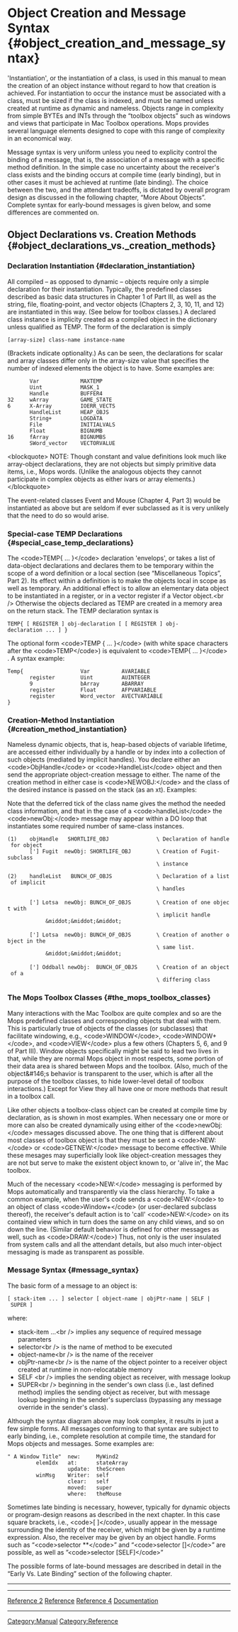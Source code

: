 Object Creation and Message Syntax {#object_creation_and_message_syntax}
==================================

\'Instantiation\', or the instantiation of a class, is used in this
manual to mean the creation of an object instance without regard to how
that creation is achieved. For instantiation to occur the instance must
be associated with a class, must be sized if the class is indexed, and
must be named unless created at runtime as dynamic and nameless. Objects
range in complexity from simple BYTEs and INTs through the
&ldquo;toolbox objects&rdquo; such as windows and views that participate
in Mac Toolbox operations. Mops provides several language elements
designed to cope with this range of complexity in an economical way.

Message syntax is very uniform unless you need to explicity control the
binding of a message, that is, the association of a message with a
specific method definition. In the simple case no uncertainty about the
receiver\'s class exists and the binding occurs at compile time (early
binding), but in other cases it must be achieved at runtime (late
binding). The choice between the two, and the attendant tradeoffs, is
dictated by overall program design as discussed in the following
chapter, &ldquo;More About Objects&rdquo;. Complete syntax for
early-bound messages is given below, and some differences are commented
on.

Object Declarations vs. Creation Methods {#object_declarations_vs._creation_methods}
----------------------------------------

### Declaration Instantiation {#declaration_instantiation}

All compiled &ndash; as opposed to dynamic &ndash; objects require only
a simple declaration for their instantiation. Typically, the predefined
classes described as basic data structures in Chapter 1 of Part III, as
well as the string, file, floating-point, and vector objects (Chapters
2, 3, 10, 11, and 12) are instantiated in this way. (See below for
toolbox classes.) A declared class instance is implicity created as a
compiled object in the dictionary unless qualified as TEMP. The form of
the declaration is simply

`[array-size] class-name instance-name`

(Brackets indicate optionality.) As can be seen, the declarations for
scalar and array classes differ only in the array-size value that
specifies the number of indexed elements the object is to have. Some
examples are:

`       Var             MAXTEMP`\
`       Uint            MASK_1`\
`       Handle          BUFFER4`\
`32     wArray          GAME_STATE`\
`6      X-Array         IOERR_VECTS`\
`       HandleList      HEAP_OBJS`\
`       String+         LOGDATA`\
`       File            INITIALVALS`\
`       Float           BIGNUMB`\
`16     fArray          BIGNUMBS`\
`       SWord_vector    VECTORVALUE`

\<blockquote\> NOTE: Though constant and value definitions look much
like array-object declarations, they are not objects but simply
primitive data items, i.e., Mops words. (Unlike the analogous objects
they cannot participate in complex objects as either ivars or array
elements.) \</blockquote\>

The event-related classes Event and Mouse (Chapter 4, Part 3) would be
instantiated as above but are seldom if ever subclassed as it is very
unlikely that the need to do so would arise.

### Special-case TEMP Declarations {#special_case_temp_declarations}

The \<code\>TEMP{ \... }\</code\> declaration \'envelops\', or takes a
list of data-object declarations and declares them to be temporary
within the scope of a word definition or a local section (see
&ldquo;Miscellaneous Topics&rdquo;, Part 2). Its effect within a
definition is to make the objects local in scope as well as temporary.
An additional effect is to allow an elementary data object to be
instantiated in a register, or in a vector register if a Vector
object.\<br /\> Otherwise the objects declared as TEMP are created in a
memory area on the return stack. The TEMP declaration syntax is

`TEMP{ [ REGISTER ] obj-declaration [ [ REGISTER ] obj-declaration ... ] }`

The optional form \<code\>TEMP { \... }\</code\> (with white space
characters after the \<code\>TEMP\</code\>) is equivalent to
\<code\>TEMP{ \... }\</code\> . A syntax example:

`Temp{                  Var          AVARIABLE`\
`       register        Uint         AUINTEGER`\
`       9               bArray       ABARRAY`\
`       register        Float        AFPVARIABLE`\
`       register        Word_vector  AVECTVARIABLE`\
`}`

### Creation-Method Instantiation {#creation_method_instantiation}

Nameless dynamic objects, that is, heap-based objects of variable
lifetime, are accessed either individually by a handle or by index into
a collection of such objects (mediated by implicit handles). You declare
either an \<code\>ObjHandle\</code\> or \<code\>HandleList\</code\>
object and then send the appropriate object-creation message to either.
The name of the creation method in either case is
\<code\>NEWOBJ:\</code\> and the class of the desired instance is passed
on the stack (as an xt). Examples:

Note that the deferred tick of the class name gives the method the
needed class information, and that in the case of a
\<code\>handleList\</code\> the \<code\>newObj:\</code\> message may
appear within a DO loop that instantiates some required number of
same-class instances.

`(1)    objHandle   SHORTLIFE_OBJ               \ Declaration of handle for object`\
`       ['] Fugit  newObj: SHORTLIFE_OBJ        \ Creation of Fugit-subclass `\
`                                               \ instance`

`(2)    handleList   BUNCH_OF_OBJS              \ Declaration of a list of implicit`\
`                                               \ handles`\
\
`       ['] Lotsa  newObj: BUNCH_OF_OBJS        \ Creation of one object with `\
`                                               \ implicit handle`\
`            &middot;&middot;&middot;`\
\
`       ['] Lotsa  newObj: BUNCH_OF_OBJS        \ Creation of another object in the `\
`                                               \ same list.`\
`            &middot;&middot;&middot;`\
\
`       ['] Oddball newObj:  BUNCH_OF_OBJS      \ Creation of an object of a `\
`                                               \ differing class`

### The Mops Toolbox Classes {#the_mops_toolbox_classes}

Many interactions with the Mac Toolbox are quite complex and so are the
Mops predefined classes and corresponding objects that deal with them.
This is particularly true of objects of the classes (or subclasses) that
facilitate windowing, e.g., \<code\>WINDOW\</code\>,
\<code\>WINDOW+\</code\>, and \<code\>VIEW\</code\> plus a few others
(Chapters 5, 6, and 9 of Part III). Window objects specifically might be
said to lead two lives in that, while they are normal Mops object in
most respects, some portion of their data area is shared between Mops
and the toolbox. (Also, much of the object&\#146;s behavior is
transparent to the user, which is after all the purpose of the toolbox
classes, to hide lower-level detail of toolbox interactions.) Except for
View they all have one or more methods that result in a toolbox call.

Like other objects a toolbox-class object can be created at compile time
by declaration, as is shown in most examples. When necessary one or more
or more can also be created dynamically using either of the
\<code\>newObj:\</code\> messages discussed above. The one thing that is
different about most classes of toolbox object is that they must be sent
a \<code\>NEW:\</code\> or \<code\>GETNEW:\</code\> message to become
effective. While these mesages may superficially look like
object-creation messages they are not but serve to make the existent
object known to, or \'alive in\', the Mac toolbox.

Much of the necessary \<code\>NEW:\</code\> messaging is performed by
Mops automatically and transparently via the class hierarchy. To take a
common example, when the user\'s code sends a \<code\>NEW:\</code\> to
an object of class \<code\>Window+\</code\> (or user-declared subclass
thereof), the receiver\'s default action is to \'call\'
\<code\>NEW:\</code\> on its contained view which in turn does the same
on any child views, and so on down the line. (Similar default behavior
is defined for other messages as well, such as \<code\>DRAW:\</code\>)
Thus, not only is the user insulated from system calls and all the
attendant details, but also much inter-object messaging is made as
transparent as possible.

### Message Syntax {#message_syntax}

The basic form of a message to an object is:

`[ stack-item ... ] selector [ object-name | objPtr-name | SELF | SUPER ]`

where:

-   stack-item \...\<br /\> implies any sequence of required message
    parameters
-   selector\<br /\> is the name of method to be executed
-   object-name\<br /\> is the name of the receiver
-   objPtr-name\<br /\> is the name of the object pointer to a receiver
    object created at runtime in non-relocatable memory
-   SELF \<br /\> implies the sending object as receiver, with message
    lookup
-   SUPER\<br /\> beginning in the sender\'s own class (i.e., last
    defined method) implies the sending object as receiver, but with
    message lookup beginning in the sender\'s superclass (bypassing any
    message override in the sender\'s class).

Although the syntax diagram above may look complex, it results in just a
few simple forms. All messages conforming to that syntax are subject to
early binding, i.e., complete resolution at compile time, the standard
for Mops objects and messages. Some examples are:

`" A Window Title"  new:     MyWind2`\
`         elemIdx   at:      stateArray`\
`                   update:  theScreen`\
`         winMsg    Writer:  self`\
`                   clear:   self`\
`                   moved:   super`\
`                   where:   theMouse`

Sometimes late binding is necessary, however, typically for dynamic
objects or program-design reasons as described in the next chapter. In
this case square brackets, i.e., \<code\>\[ \]\</code\>, usually appear
in the message surrounding the identity of the receiver, which might be
given by a runtime expression. Also, the receiver may be given by an
object handle. Forms such as &ldquo;\<code\>selector
\*\*\</code\>&rdquo; and &ldquo;\<code\>selector \[\]\</code\>&rdquo;
are possible, as well as &rdquo;\<code\>selector
\[SELF\]\</code\>&rdquo;

The possible forms of late-bound messages are described in detail in the
&ldquo;Early Vs. Late Binding&rdquo; section of the following chapter.

------------------------------------------------------------------------

  ------------------------------------------- ----------------------------------- ---------------------------------------
  [Reference 2](Reference_2 "wikilink")       [Reference](Reference "wikilink")   [Reference 4](Reference_4 "wikilink")
  [Documentation](Documentation "wikilink")                                       
  ------------------------------------------- ----------------------------------- ---------------------------------------

[Category:Manual](Category:Manual "wikilink")
[Category:Reference](Category:Reference "wikilink")
